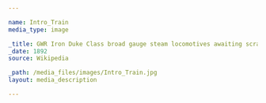 ```yaml
--- 

name: Intro_Train
media_type: image

_title: GWR Iron Duke Class broad gauge steam locomotives awaiting scrapping after broad gauge was abolished in 1892
_date: 1892
source: Wikipedia

_path: /media_files/images/Intro_Train.jpg 
layout: media_description

--- 
```

